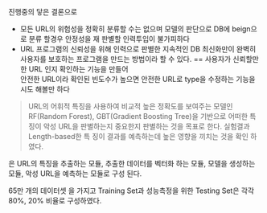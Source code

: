 
진행중의 닿은 결론으로 
- 모든 URL의 위험성을 정확히 분류할 수는 없으며 모델의 판단으로 DB에 beign으로 분류 할경우 안정성을 재 판별할 인력투입이 불가피하다 
- URL 프로그램의 신뢰성을 위해 인력으로 판별한 지속적인 DB 최신화만이 완벽히 사용자를 보호하는 프로그램을 만드는 방법이라 할 수 있다.
== 사용자가 신뢰할만한 URL 인지  확인하는 기능을 만들어  
안전한 URL이라 확인된 빈도수가 높으면 안전한 URL로 type을 수정하는 기능을 시도 해볼만 하다

>URL의 어휘적 특징을 사용하여 비교적 높은 정확도를 보여주는 모델인 RF(Random Forest), GBT(Gradient Boosting
Tree)을 기반으로 어떠한 특징이 악성 URL을 판별하는지 중요한지 판별하는 것을 목표로 한다. 실험결과 Length-based한 특
징이 결과를 예측하는데 높은 영향을 끼치는 것을 확인 하였다.


은 URL의 특징을 추출하는 모듈, 추출한 데이터를 벡터화 하는 모듈,
모델을 생성하는 모듈, 악성 URL을 예측하는 모듈로 구성 된다.

65만 개의 데이터셋 을 가지고
Training Set과 성능측정을 위한 Testing Set은 각각
80%, 20% 비율로 구성하였다.